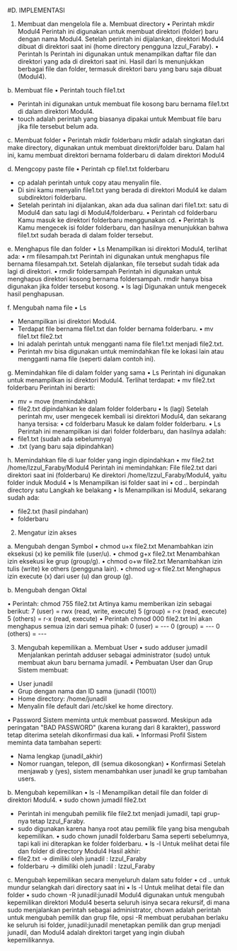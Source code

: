 #D.  IMPLEMENTASI
1.	Membuat dan mengelola file
a.	Membuat directory 
•	Perintah mkdir Modul4
Perintah ini digunakan untuk membuat direktori (folder) baru dengan nama Modul4. Setelah perintah ini dijalankan, direktori Modul4 dibuat di direktori saat ini (home directory pengguna Izzul_Faraby).
•	Perintah ls
Perintah ini digunakan untuk menampilkan daftar file dan direktori yang ada di direktori saat ini. Hasil dari ls menunjukkan berbagai file dan folder, termasuk direktori baru yang baru saja dibuat (Modul4).
 


b.	Membuat file
•	Perintah touch file1.txt
-	Perintah ini digunakan untuk membuat file kosong baru bernama file1.txt di dalam direktori Modul4.
-	touch adalah perintah yang biasanya dipakai untuk Membuat file baru jika file tersebut belum ada.
 

c.	Membuat folder
•	Perintah mkdir folderbaru
mkdir adalah singkatan dari make directory, digunakan untuk membuat direktori/folder baru. Dalam hal ini, kamu membuat direktori bernama folderbaru di dalam direktori Modul4


 

d.	Mengcopy paste file 
•	Perintah cp file1.txt folderbaru
-	cp adalah perintah untuk copy atau menyalin file.
-	Di sini kamu menyalin file1.txt yang berada di direktori Modul4 ke dalam subdirektori folderbaru.
-	Setelah perintah ini dijalankan, akan ada dua salinan dari file1.txt: satu di Modul4 dan satu lagi di Modul4/folderbaru.
•	Perintah cd folderbaru
Kamu masuk ke direktori folderbaru menggunakan cd.
•	Perintah ls
Kamu mengecek isi folder folderbaru, dan hasilnya menunjukkan bahwa file1.txt sudah berada di dalam folder tersebut.

 

e.	Menghapus file dan folder
•	Ls
Menampilkan isi direktori Modul4, terlihat ada:
•	rm filesampah.txt
Perintah ini digunakan untuk menghapus file bernama filesampah.txt. Setelah dijalankan, file tersebut sudah tidak ada lagi di direktori.
•	rmdir foldersampah
Perintah ini digunakan untuk menghapus direktori kosong bernama foldersampah. rmdir hanya bisa digunakan jika folder tersebut kosong.
•	ls lagi
Digunakan untuk mengecek hasil penghapusan.
 

f.	Mengubah nama file
•	Ls
-	Menampilkan isi direktori Modul4.
-	Terdapat file bernama file1.txt dan folder bernama folderbaru.
•	mv file1.txt file2.txt
-	Ini adalah perintah untuk mengganti nama file file1.txt menjadi file2.txt.
-	Perintah mv bisa digunakan untuk memindahkan file ke lokasi lain atau mengganti nama file (seperti dalam contoh ini).

 


g.	Memindahkan file di dalam folder yang sama
•	Ls
Perintah ini digunakan untuk menampilkan isi direktori Modul4. Terlihat terdapat:
•	mv file2.txt folderbaru
Perintah ini berarti:
-	mv = move (memindahkan)
-	file2.txt dipindahkan ke dalam folder folderbaru
•	ls (lagi)
Setelah perintah mv, user mengecek kembali isi direktori Modul4, dan sekarang hanya tersisa:
•	cd folderbaru
Masuk ke dalam folder folderbaru.
•	Ls
Perintah ini menampilkan isi dari folder folderbaru, dan hasilnya adalah:
-	file1.txt (sudah ada sebelumnya)
-	.txt (yang baru saja dipindahkan)

 

h.	Memindahkan file di luar folder yang ingin dipindahkan
•	mv file2.txt /home/Izzul_Faraby/Modul4
Perintah ini memindahkan:
File file2.txt dari direktori saat ini (folderbaru) Ke direktori /home/Izzul_Faraby/Modul4, yaitu folder induk Modul4
•	ls
Menampilkan isi folder saat ini
•	cd ..
berpindah directory satu Langkah ke belakang
•	ls
Menampilkan isi Modul4, sekarang sudah ada:
-	file2.txt (hasil pindahan)
-	folderbaru

 

2.	Mengatur izin akses

a.	Mengubah dengan Symbol
•	chmod u+x file2.txt
Menambahkan izin eksekusi (x) ke pemilik file (user/u).
•	chmod g+x file2.txt
Menambahkan izin eksekusi ke grup (group/g).
•	chmod o+w file2.txt
Menambahkan izin tulis (write) ke others (pengguna lain).
•	chmod ug-x file2.txt
Menghapus izin execute (x) dari user (u) dan group (g).
 

b.	Mengubah dengan Oktal

•	Perintah: chmod 755 file2.txt
Artinya kamu memberikan izin sebagai berikut:
7 (user) = rwx (read, write, execute)
5 (group) = r-x (read, execute)
5 (others) = r-x (read, execute)
•	Perintah chmod 000 file2.txt
Ini akan menghapus semua izin dari semua pihak:
0 (user) = ---
0 (group) = ---
0 (others) = ---

 


3.	Mengubah kepemilikan
a.	Membuat User
•	sudo adduser jumadil
Menjalankan perintah adduser sebagai administrator (sudo) untuk membuat akun baru bernama jumadil.
•	Pembuatan User dan Grup
Sistem membuat:
-	User junadil
-	Grup dengan nama dan ID sama (junadil (1001))
-	Home directory: /home/junadil
-	Menyalin file default dari /etc/skel ke home directory.

•	Password
Sistem meminta untuk membuat password. Meskipun ada peringatan "BAD PASSWORD" (karena kurang dari 8 karakter), password tetap diterima setelah dikonfirmasi dua kali.
•	Informasi Profil
Sistem meminta data tambahan seperti:
-	Nama lengkap (junadil_akhir)
-	Nomor ruangan, telepon, dll (semua dikosongkan)
•	Konfirmasi
Setelah menjawab y (yes), sistem menambahkan user junadil ke grup tambahan users.

 

b.	Mengubah kepemilikan
•	ls -l
Menampilkan detail file dan folder di direktori Modul4.
•	sudo chown jumadil file2.txt
-	Perintah ini mengubah pemilik file file2.txt menjadi jumadil, tapi grup-nya tetap Izzul_Faraby.
-	sudo digunakan karena hanya root atau pemilik file yang bisa mengubah kepemilikan.
•	sudo chown junadil folderbaru
Sama seperti sebelumnya, tapi kali ini diterapkan ke folder folderbaru.
•	ls -l
Untuk melihat detai file dan folder di directory Modul4
Hasil akhir:
-	file2.txt → dimiliki oleh junadil : Izzul_Faraby
-	folderbaru → dimiliki oleh junadil : Izzul_Faraby

 

c.	Mengubah kepemilikan secara menyeluruh dalam satu folder
•	cd ..
untuk mundur selangkah dari directory saat ini
•	ls -l
Untuk melihat detai file dan folder 
•	sudo chown -R junadil:junadil Modul4
digunakan untuk mengubah kepemilikan direktori Modul4 beserta seluruh isinya secara rekursif, di mana sudo menjalankan perintah sebagai administrator, chown adalah perintah untuk mengubah pemilik dan grup file, opsi -R membuat perubahan berlaku ke seluruh isi folder, junadil:junadil menetapkan pemilik dan grup menjadi junadil, dan Modul4 adalah direktori target yang ingin diubah kepemilikannya.
